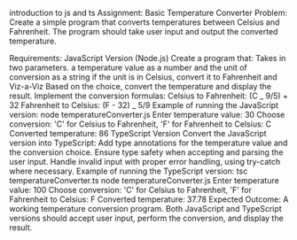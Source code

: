 introduction to js and ts
Assignment: Basic Temperature Converter
Problem:
Create a simple program that converts temperatures between Celsius and Fahrenheit. The program should take user input and output the converted temperature.

Requirements:
JavaScript Version (Node.js)
Create a program that:
Takes in two parameters. a temperature value as a number and the unit of conversion as a string
if the unit is in Celsius, convert it to Fahrenheit and Viz-a-Viz
Based on the choice, convert the temperature and display the result.
Implement the conversion formulas:
Celsius to Fahrenheit: (C _ 9/5) + 32
Fahrenheit to Celsius: (F - 32) _ 5/9
Example of running the JavaScript version:
node temperatureConverter.js
Enter temperature value: 30
Choose conversion: 'C' for Celsius to Fahrenheit, 'F' for Fahrenheit to Celsius: C
Converted temperature: 86
TypeScript Version
Convert the JavaScript version into TypeScript:
Add type annotations for the temperature value and the conversion choice.
Ensure type safety when accepting and parsing the user input.
Handle invalid input with proper error handling, using try-catch where necessary.
Example of running the TypeScript version:
tsc temperatureConverter.ts
node temperatureConverter.js
Enter temperature value: 100
Choose conversion: 'C' for Celsius to Fahrenheit, 'F' for Fahrenheit to Celsius: F
Converted temperature: 37.78
Expected Outcome:
A working temperature conversion program.
Both JavaScript and TypeScript versions should accept user input, perform the conversion, and display the result.
